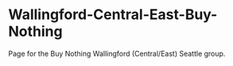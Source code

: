 # Wallingford-Central-East-Buy-Nothing
 Page for the Buy Nothing Wallingford (Central/East) Seattle group.
